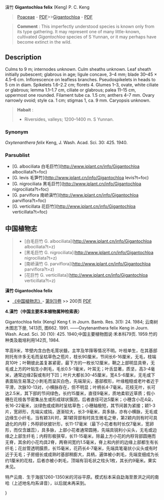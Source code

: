 滇竹 **Gigantochloa felix** (Keng) P. C. Keng

> [Poaceae](http://www.iplant.cn/info/Poaceae?t=foc) - [PDF](http://www.iplant.cn/foc/pdf/Poaceae.pdf)>>[Gigantochloa](http://www.iplant.cn/info/Gigantochloa?t=foc) - [PDF](http://www.iplant.cn/foc/pdf/Gigantochloa.pdf)


> **Comment** : 
> This imperfectly understood species is known only from its type gathering. It may represent one of many little-known, cultivated *Gigantochloa* species of S Yunnan, or it may perhaps have become extinct in the wild.

## Description

Culms to 9 m; internodes unknown. Culm sheaths unknown. Leaf sheath initially pubescent; glabrous in age; ligule concave, 3–4 mm; blade 30–45 × 4.5–6 cm. Inflorescence on leafless branches. Pseudospikelets in heads to 5 cm in diam. Spikelets 1.6–2.2 cm; florets 4. Glumes 1–3, ovate, white ciliate or glabrous; lemma 1.1–1.7 cm, ciliate or glabrous; palea 11–15 cm, uppermost one rounded. Filament tube ca. 1.5 cm; anthers 4–7 mm. Ovary narrowly ovoid; style ca. 1 cm; stigmas 1, ca. 9 mm. Caryopsis unknown.


> **Habait** : 
>* Riversides, valleys; 1200–1400 m. S Yunnan.

### Synonym
*Oxytenanthera felix* Keng, J. Wash. Acad. Sci. 30: 425. 1940.



### Parsublist

* [G.  albociliata  白毛巨竹](http://www.iplant.cn/info/Gigantochloa albociliata?t=foc)
* [G.  levis  毛笋竹](http://www.iplant.cn/info/Gigantochloa levis?t=foc)
* [G.  nigrociliata  黑毛巨竹](http://www.iplant.cn/info/Gigantochloa nigrociliata?t=foc)
* [G.  parviflora  南峤滇竹](http://www.iplant.cn/info/Gigantochloa parviflora?t=foc)
* [G.  verticillata  花巨竹](http://www.iplant.cn/info/Gigantochloa verticillata?t=foc)


## 中国植物志

> * [白毛巨竹  G.  albociliata](http://www.iplant.cn/info/Gigantochloa albociliata?t=z)
> * [黑毛巨竹  G.  nigrociliata](http://www.iplant.cn/info/Gigantochloa nigrociliata?t=z)
> * [南峤滇竹  G.  parviflora](http://www.iplant.cn/info/Gigantochloa parviflora?t=z)
> * [花巨竹  G.  verticillata](http://www.iplant.cn/info/Gigantochloa verticillata?t=z)


**滇竹 Gigantochloa felix**

* [《中国植物志》](http://www.iplant.cn/frps)- [第9(1)卷](http://www.iplant.cn/frps/vol/9(1)) >> 200页 [PDF](http://www.iplant.cn/frps/pdf/9(1)/200.pdf)


**4.滇竹（中国主要禾本植物属种检索表）**

Gigantochloa felix (Keng) Keng f. in Journ. Bamb. Res. 3(1): 24. 1984; 云南树木图志下册, 1413页, 图662. 1991. ——Oxytenanthera felix Keng in Journ. Wash. Acad. Sci. 30 (10): 425. 1940;中国主要植物图说·禾本科79页. 1959.竹的种类及栽培利用142页, 1984.

竿高9米，竿壁内含白色毛茸状髓，主竿及竿箨等情况不明。叶枝单生，在其基部附托有许多无毛而呈枯草色之苞片，枝长90厘米，节间长6-16厘米，无毛，枝端具10叶；叶鞘彼此盖复甚紧密，最下方的一枚长12厘米，鞘之上部明显具脊，无毛或上方的叶贴生小刺毛，毛长0.5-1毫米，叶耳无；叶舌显著，质坚，高3-4毫米，通常边缘2裂或有时下凹；叶片大都长30-45厘米，宽4.5-6厘米，无毛或下表面贴生易落之小刺毛而呈灰白色，先端渐尖，基部楔形，叶缘粗糙或老叶者近于平滑，次脉10-13对，小横脉存在，但不明显；叶柄长4-7毫米。花枝无叶，长可达2.5米，其下部的节间绿色，长约15厘米，直径9毫米，质地柔软近草质；假小穗在花枝各节密集丛生或形成球状簇团，后者直径可达5厘米；小穗含小花4朵，长16-22毫米，淡绿色或成熟时呈枯草色；小穗轴极短，其节间甚为紧接；颖1-3片，宽卵形，先端尖或钝，逐渐较大，长3-9毫米，具多脉，亦有小横脉，无毛或边缘生小纤毛，当有颖3片时，第1颖背部有时具生微毛之脊，第2颖内则有时可具退化的内稃；外稃卵状披针形，长11-17毫米（最下小花者有时长仅7毫米，宽卵形，而仅含雄蕊），具多脉，上部小花者通常圆捲，先端具锐利小尖头，无毛或边缘之上部生纤毛；内稃形极狭窄，长11-15毫米，除最上方小花的内稃背部圆捲而无脊，其余的小花均具2脊，两脊间宽约1.5毫米，脊上和内折的边缘上部都生有长纤毛；花丝管透明膜质，长15毫米，花药长4-7毫米，先端具笔毫状小尖头或有时近于无毛；子房细长或成熟时基部稍膨大，具柄，遍体被小刺毛，先端变细成为长约1厘米的花柱，后者亦被小刺毛，顶端有羽毛状之柱头1枚，其长约9毫米。果实未见。

特产云南．生于海拔1260-1350米的河谷平原。模式标本采自勐海至景洪之间的南哈（上述地名均系译音），以后就未再采到。



}